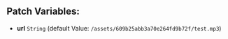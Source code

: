 ## Patch Variables:

* __url__ ```String``` (default Value: `/assets/609b25abb3a70e264fd9b72f/test.mp3`)

